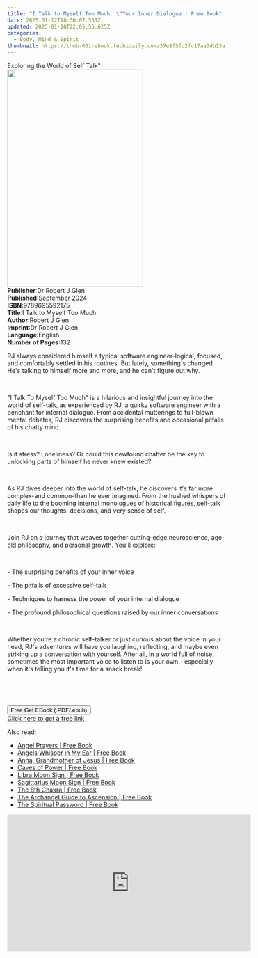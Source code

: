 ```yaml
---
title: "I Talk to Myself Too Much: \"Your Inner Dialogue | Free Book"
date: 2025-01-12T18:30:07.531Z
updated: 2025-01-18T22:05:55.625Z
categories:
  - Body, Mind & Spirit
thumbnail: https://thmb-001-ebook.techidaily.com/37e8f5fd2fc17aa3db13af08ac2805a9c9347c2c4c69397ea76b7fdd48cec769.jpg
---
```

<main id="book-container">
  <div class="flex flex-col">
    <div class="book-brief flex-1 py-6 px-4 sm:p-6 md:py-10 md:px-8">
      <!-- brief-->
      <div class="book-brief-main">Exploring the World of Self Talk"</div>
    </div>
    <div
      class="book-meta-info flex-1 grid gap-4 col-start-1 col-end-3 row-start-1 sm:mb-6 sm:grid-cols-4 lg:gap-6 lg:col-start-2 lg:row-end-6 lg:row-span-6 lg:mb-0"
    >
      <div
        class="book-meta-info-left place-content-center mt-4 p-4 text-sm leading-6 col-start-2 col-span-2 dark:text-slate-400"
      >
        <img
          class="w-full h-500 object-cover rounded-lg sm:h-255 sm:col-span-2 lg:col-span-full"
          src="https://img-001-ebook.techidaily.com/d40867d09dd61bbd4565ed280ed83293971d4406c47c3f370ac1aff83a289af3.jpg"
          alt=""
          width="312"
          height="500"
        />
      </div>
      <div
        class="book-meta-info-right mt-2 col-start-1 row-start-2 col-span-3 self-center"
      >
        <!-- meta data  -->
        <div class="flex flex-col px-4 md:px-8">
          <div class="flex-1">
            <strong>Publisher</strong>:<span class="px-2"
              >Dr Robert J Glen</span
            >
          </div>
          <div class="flex-1">
            <strong>Published</strong>:<span class="px-2">September 2024</span>
          </div>
          <div class="flex-1">
            <strong>ISBN</strong>:<span class="px-2">9789695592175</span>
          </div>
          <div class="flex-1">
            <strong>Title</strong>:<span class="px-2"
              >I Talk to Myself Too Much</span
            >
          </div>
          <div class="flex-1">
            <strong>Author</strong>:<span class="px-2">Robert J Glen</span>
          </div>
          <div class="flex-1">
            <strong>Imprint</strong>:<span class="px-2">Dr Robert J Glen</span>
          </div>
          <div class="flex-1">
            <strong>Language</strong>:<span class="px-2">English</span>
          </div>
          <div class="flex-1">
            <strong>Number of Pages</strong>:<span class="px-2">132</span>
          </div>
        </div>
      </div>
    </div>
    <div class="book-description flex-1 py-6 px-4 sm:p-6 md:py-10 md:px-8">
      <div class="book-description-main">
        <div accordion-content="" id="description">
          <p>
            RJ always considered himself a typical software engineer-logical,
            focused, and comfortably settled in his routines. But lately,
            something's changed. He's talking to himself more and more, and he
            can't figure out why.
          </p>
          <p><br /></p>
          <p>
            "I Talk To Myself Too Much" is a hilarious and insightful journey
            into the world of self-talk, as experienced by RJ, a quirky software
            engineer with a penchant for internal dialogue. From accidental
            mutterings to full-blown mental debates, RJ discovers the surprising
            benefits and occasional pitfalls of his chatty mind.
          </p>
          <p><br /></p>
          <p>
            Is it stress? Loneliness? Or could this newfound chatter be the key
            to unlocking parts of himself he never knew existed?
          </p>
          <p><br /></p>
          <p>
            As RJ dives deeper into the world of self-talk, he discovers it's
            far more complex-and common-than he ever imagined. From the hushed
            whispers of daily life to the booming internal monologues of
            historical figures, self-talk shapes our thoughts, decisions, and
            very sense of self.
          </p>
          <p><br /></p>
          <p>
            Join RJ on a journey that weaves together cutting-edge neuroscience,
            age-old philosophy, and personal growth. You'll explore:
          </p>
          <p><br /></p>
          <p>- The surprising benefits of your inner voice</p>
          <p>- The pitfalls of excessive self-talk</p>
          <p>- Techniques to harness the power of your internal dialogue</p>
          <p>
            - The profound philosophical questions raised by our inner
            conversations
          </p>
          <p><br /></p>
          <p>
            Whether you're a chronic self-talker or just curious about the voice
            in your head, RJ's adventures will have you laughing, reflecting,
            and maybe even striking up a conversation with yourself. After all,
            in a world full of noise, sometimes the most important voice to
            listen to is your own - especially when it's telling you it's time
            for a snack break!
          </p>
          <p><br /></p>
          <p><br /></p>
        </div>
        <div class="accordion-fader"></div>
      </div>
    </div>
    <div class="book-excerpts flex-1 py-6 px-4 sm:p-6 md:py-10 md:px-8"></div>
    <div
      class="book-about-author flex-1 py-6 px-4 sm:p-6 md:py-10 md:px-8"
    ></div>
    <div class="book-free-get flex-1 py-6 px-4 sm:p-6 md:py-10 md:px-8">
      <button
        id="btn-free-get"
        class="bg-blue-500 hover:bg-blue-700 text-white font-bold py-2 px-4 rounded"
      >
        Free Get EBook (.PDF/.epub)
      </button>
      <div id="countdown-display" class="px-2 text-lg mt-2"></div>
      <a
        id="free-link"
        class="hidden bg-blue-500 hover:bg-blue-700 text-white font-bold py-2 px-4 rounded"
        href="https://www.ebooks.com/en-us/book/211465651/i-talk-to-myself-too-much-your-inner-dialogue/robert-j-glen/"
        target="_blank"
        >Click here to get a free link</a
      >
    </div>
    <script>
      let countdownTime = 0;
      let countdownInterval = null;
      document
        .getElementById('btn-free-get')
        .addEventListener('click', startCountdown);
      function startCountdown() {
        countdownTime = new Date().getTime() + 60000 * 3;
        countdownInterval = setInterval(updateCountdown, 1000);
        document.getElementById('btn-free-get').disabled = true;
        document
          .getElementById('btn-free-get')
          .classList.add('bg-gray-500', 'cursor-not-allowed');
      }
      function updateCountdown() {
        let currentTime = new Date().getTime();
        let timeLeft = countdownTime - currentTime;
        let secondsLeft = Math.floor(timeLeft / 1000);
        document.getElementById('countdown-display').innerHTML =
          `Remaining time: ${secondsLeft} seconds.`;
        if (secondsLeft <= 0) {
          clearInterval(countdownInterval);
          document.getElementById('btn-free-get').classList.add('hidden');
          document.getElementById('free-link').classList.remove('hidden');
          document.getElementById('countdown-display').innerHTML = '';
        }
      }
    </script>
  </div>
</main>

<ins class="adsbygoogle"
      style="display:block"
      data-ad-client="ca-pub-7571918770474297"
      data-ad-slot="8358498916"
      data-ad-format="auto"
      data-full-width-responsive="true"></ins>
    

<span class="atpl-alsoreadstyle">Also read:</span>
<div><ul>
<li><a href="https://novels-ebooks.techidaily.com/96317160-9781781801642-angel-prayers/"><u>Angel Prayers | Free Book</u></a></li>
<li><a href="https://novels-ebooks.techidaily.com/96317157-9781781806043-angels-whisper-in-my-ear/"><u>Angels Whisper in My Ear | Free Book</u></a></li>
<li><a href="https://novels-ebooks.techidaily.com/96317158-9781781809532-anna-grandmother-of-jesus/"><u>Anna, Grandmother of Jesus | Free Book</u></a></li>
<li><a href="https://novels-ebooks.techidaily.com/96317168-9781781807781-caves-of-power/"><u>Caves of Power | Free Book</u></a></li>
<li><a href="https://novels-ebooks.techidaily.com/96317166-9781781803691-libra-moon-sign/"><u>Libra Moon Sign | Free Book</u></a></li>
<li><a href="https://novels-ebooks.techidaily.com/96317155-9781781803677-sagittarius-moon-sign/"><u>Sagittarius Moon Sign | Free Book</u></a></li>
<li><a href="https://novels-ebooks.techidaily.com/96317162-9781848504431-the-8th-chakra/"><u>The 8th Chakra | Free Book</u></a></li>
<li><a href="https://novels-ebooks.techidaily.com/96317159-9781781805213-the-archangel-guide-to-ascension/"><u>The Archangel Guide to Ascension | Free Book</u></a></li>
<li><a href="https://novels-ebooks.techidaily.com/96317149-9781781803011-the-spiritual-password/"><u>The Spiritual Password | Free Book</u></a></li>
</ul></div>

<!-- affiliate ads begin -->
<iframe width="560" height="315" src="https://www.youtube.com/embed/g6xXIR_Uh1A?si=TMXzklPEY50MUM05" title="YouTube video player" frameborder="0" allow="accelerometer; autoplay; clipboard-write; encrypted-media; gyroscope; picture-in-picture; web-share" referrerpolicy="strict-origin-when-cross-origin" allowfullscreen></iframe>
<!-- affiliate ads end -->

